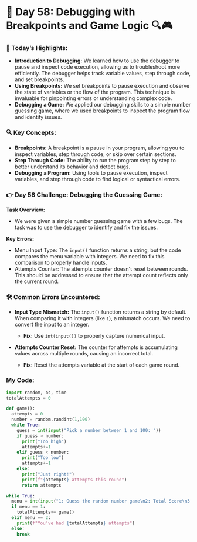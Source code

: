 # 🌟 Day 58: Debugging with Breakpoints and Game Logic 🔍🎮

### 🎊 Today’s Highlights:

* **Introduction to Debugging:** We learned how to use the debugger to pause and inspect code execution, allowing us to troubleshoot more efficiently. The debugger helps track variable values, step through code, and set breakpoints.
* **Using Breakpoints:** We set breakpoints to pause execution and observe the state of variables or the flow of the program. This technique is invaluable for pinpointing errors or understanding complex code.
* **Debugging a Game:** We applied our debugging skills to a simple number guessing game, where we used breakpoints to inspect the program flow and identify issues.

### 🔍 Key Concepts:

* **Breakpoints:** A breakpoint is a pause in your program, allowing you to inspect variables, step through code, or skip over certain sections.
* **Step Through Code:** The ability to run the program step by step to better understand its behavior and detect bugs.
* **Debugging a Program:** Using tools to pause execution, inspect variables, and step through code to find logical or syntactical errors.

### 👉 Day 58 Challenge: Debugging the Guessing Game:

**Task Overview:** 

   * We were given a simple number guessing game with a few bugs. The task was to use the debugger to identify and fix the issues.

**Key Errors:**

   * Menu Input Type: The ```input()``` function returns a string, but the code compares the menu variable with integers. We need to fix this comparison to properly handle inputs.
   * Attempts Counter: The attempts counter doesn't reset between rounds. This should be addressed to ensure that the attempt count reflects only the current round.

### 🛠️ Common Errors Encountered:

* **Input Type Mismatch:** The ```input()``` function returns a string by default. When comparing it with integers (like ```1```), a mismatch occurs. We need to convert the input to an integer.

  * **Fix:** Use ```int(input())``` to properly capture numerical input.

* **Attempts Counter Reset:** The counter for attempts is accumulating values across multiple rounds, causing an incorrect total.

  * **Fix:** Reset the attempts variable at the start of each game round.

### My Code:
```python
import random, os, time
totalAttempts = 0

def game():
  attempts = 0
  number = random.randint(1,100)
  while True:
    guess = int(input("Pick a number between 1 and 100: "))
    if guess > number:
      print("Too high")
      attempts+=1
    elif guess < number:
      print("Too low")
      attempts+=1
    else:
      print("Just right!")
      print(f"{attempts} attempts this round")
      return attempts

while True:
  menu = int(input("1: Guess the random number game\n2: Total Score\n3: Exit\n> "))
  if menu == 1:
    totalAttempts+= game()
  elif menu == 2:
    print(f"You've had {totalAttempts} attempts")
  else:
    break

